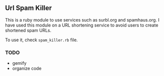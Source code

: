 ## Url Spam Killer

This is a ruby module to use services such as surbl.org and spamhaus.org. I have used this module on a URL shortening service to avoid users to create shortened spam URLs.

To use it, check `spam_killer.rb` file.

### TODO

- gemify
- organize code